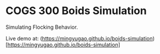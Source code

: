 # COGS 300 Boids Simulation

Simulating Flocking Behavior.

Live demo at: (https://mingyugao.github.io/boids-simulation)[https://mingyugao.github.io/boids-simulation]
